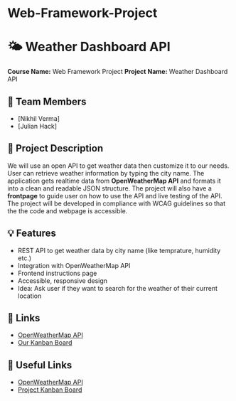 # Web-Framework-Project
# 🌤️ Weather Dashboard API

**Course Name:** Web Framework Project 
**Project Name:** Weather Dashboard API  

## 👥 Team Members
- [Nikhil Verma]
- [Julian Hack]

## 📝 Project Description
We will use an open API to get weather data then customize it to our needs. User can retrieve weather information by typing the city name. The application gets realtime data from **OpenWeatherMap API** and formats it into a clean and readable JSON structure.
The project will also have a **frontpage** to guide user on how to use the API and live testing of the API. The project will be developed in compliance with WCAG guidelines so that the the code and webpage is accessible.

## 💡 Features
- REST API to get weather data by city name (like temprature, humidity etc.)
- Integration with OpenWeatherMap API
- Frontend instructions page
- Accessible, responsive design
- Idea: Ask user if they want to search for the weather of their current location

## 🔗 Links
- [OpenWeatherMap API](https://openweathermap.org/api)  
- [Our Kanban Board](<Put your Trello/Planner link here>)





## 🔗 Useful Links
- [OpenWeatherMap API](https://openweathermap.org/api)
- [Project Kanban Board](<Insert Trello/Planner link here>)
